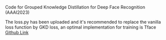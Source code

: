Code for Grouped Knowledge Distillation for Deep Face Recognition (AAAI2023)

The loss.py has been uploaded and it's recommended to replace the vanilla loss function by GKD loss, an optimal implementation for training is Tface [Github Link](https://github.com/Tencent/TFace/tree/master/recognition/tasks/ekd)
